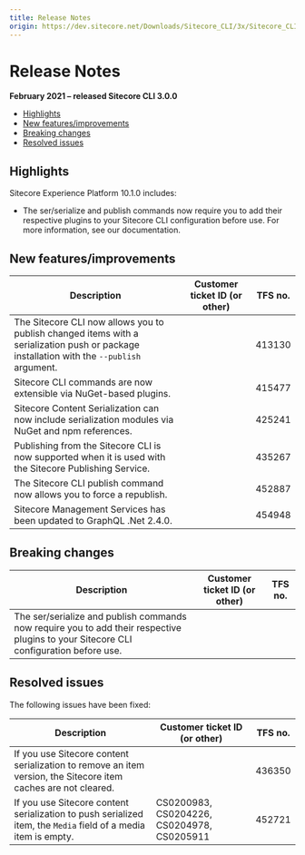 ```yaml
---
title: Release Notes
origin: https://dev.sitecore.net/Downloads/Sitecore_CLI/3x/Sitecore_CLI_300/Release_Notes
---
```


# Release Notes

**February 2021 – released Sitecore CLI 3.0.0**

-   [Highlights](#Highlights)
-   [New features/improvements](#New)
-   [Breaking changes](#Breaking)
-   [Resolved issues](#Resolved)

## Highlights

Sitecore Experience Platform 10.1.0 includes:

-   ​The ser/serialize and publish ​commands now require you to add their respective plugins to your Sitecore CLI configuration before use. For more information, see our documentation.

## New features/improvements

 | Description | Customer ticket ID (or other) | TFS no. |
 | --- | --- | --- |
 | ​​​​​​​​​​The Sitecore CLI now allows you to publish changed items with a serialization push or package installation with the `--publish` argument. |  | 413130 |
 | ​​​​​​​​​​Sitecore CLI commands are now extensible via NuGet-based plugins. |  | 415477 |
 | Sitecore Content Serialization can now include serialization modules via NuGet and npm references. |  | 425241 |
 | Publishing from the Sitecore CLI is now supported when it is used with the Sitecore Publishing Service. |  | 435267 |
 | The Sitecore CLI publish command now allows you to force a republish. |  | 452887 |
 | Sitecore Management Services has been updated to GraphQL .Net 2.4.0. |  | 454948 |

## Breaking changes

 | Description | Customer ticket ID (or other) | TFS no. |
 | --- | --- | --- |
 | The ser/serialize and publish ​commands now require you to add their respective plugins to your Sitecore CLI configuration before use. |  |  |

## Resolved issues

The following issues have been fixed:

 | Description | Customer ticket ID (or other) | TFS no. |
 | --- | --- | --- |
 | If you use Sitecore content serialization to remove an item version, the Sitecore item caches are not cleared. |  | 436350 |
 | ​If you use Sitecore content serialization to push serialized item, the `Media` field of a media item is empty​. | CS0200983, CS0204226, CS0204978, CS0205911 | 452721 |